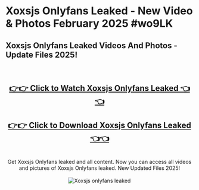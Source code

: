 # Xoxsjs Onlyfans Leaked - New Video & Photos February 2025 #wo9LK

<h2>Xoxsjs Onlyfans Leaked Videos And Photos - Update Files 2025!</h2>
<br>
<div align="center">
<h2><a href="https://porncheck.live/?utm_source=xoxsjs&utm_medium=git182&utm_content=newban" rel="nofollow">👉👉 Click to Watch Xoxsjs Onlyfans Leaked 👈👈</a></h2>
<h2><a href="https://porncheck.live/?utm_source=xoxsjs&utm_medium=git182&utm_content=newban" rel="nofollow">👉👉 Click to Download Xoxsjs Onlyfans Leaked 👈👈</a></h2>
<br>
Get Xoxsjs Onlyfans leaked and all content. Now you can access all videos and pictures of Xoxsjs Onlyfans leaked. New Updated Files 2025!
<br>
<br>
<a href="https://porncheck.live/?utm_source=xoxsjs&utm_medium=git182&utm_content=newban" rel="nofollow" data-target="animated-image.originalLink"><img src="https://i.ibb.co/bMWrY6b1/banner2.png" alt="Xoxsjs onlyfans leaked" style="max-width: 100%; display: inline-block;" data-target="animated-image.originalImage"></a>
</div>
<br>

